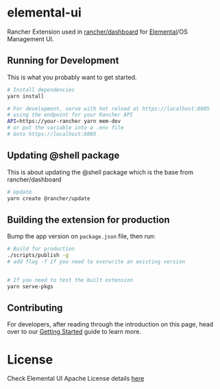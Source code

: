 # elemental-ui
Rancher Extension used in [rancher/dashboard](https://github.com/rancher/dashboard) for [Elemental](https://rancher.github.io/elemental/)/OS Management UI.


## Running for Development
This is what you probably want to get started.
```bash
# Install dependencies
yarn install

# For development, serve with hot reload at https://localhost:8005
# using the endpoint for your Rancher API
API=https://your-rancher yarn mem-dev
# or put the variable into a .env file
# Goto https://localhost:8005
```

## Updating @shell package
This is about updating the @shell package which is the base from rancher/dashboard
```bash
# Update
yarn create @rancher/update
```

## Building the extension for production
Bump the app version on `package.json` file, then run:
```bash
# Build for production
./scripts/publish -g 
# add flag -f if you need to overwrite an existing version


# If you need to test the built extension
yarn serve-pkgs
```

## Contributing

For developers, after reading through the introduction on this page, head over to our [Getting Started](./docs/developer/getting-started) guide to learn more.

License
=======
Check Elemental UI Apache License details [here](LICENSE)
